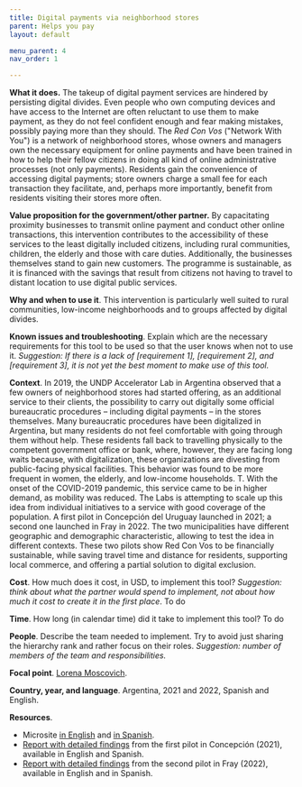 ```yaml
---
title: Digital payments via neighborhood stores 
parent: Helps you pay
layout: default

menu_parent: 4
nav_order: 1

---
```



**What it does.** The takeup of digital payment services are hindered by persisting digital divides. Even people who own computing devices and have access to the Internet are often reluctant to use them to make payment, as they do not feel confident enough and fear making mistakes, possibly paying more than they should. The _Red Con Vos_ ("Network With You") is a network of neighborhood stores, whose owners and managers own the necessary equipment for online payments and have been trained in how to help their fellow citizens in doing all kind of online administrative processes (not only payments). Residents gain the convenience of accessing digital payments; store owners charge a small fee for each transaction they facilitate, and, perhaps more importantly, benefit from residents visiting their stores more often.

**Value proposition for the government/other partner.** By capacitating proximity businesses to transmit online payment and conduct other online transactions, this intervention contributes to the accessibility of these services to the least digitally included citizens, including rural communities, children, the elderly and those with care duties. Additionally, the businesses themselves stand to gain new customers. The programme is sustainable, as it is financed with the savings that result from citizens not having to travel to distant location to use digital public services.

**Why and when to use it**. This intervention is particularly well suited to rural communities, low-income neighborhoods and to groups affected by digital divides.

**Known issues and troubleshooting**. Explain which are the necessary requirements for this tool to be used so that the user knows when not to use it. _Suggestion: If there is a lack of [requirement 1], [requirement 2], and [requirement 3], it is not yet the best moment to make use of this tool._

**Context**. In 2019, the UNDP Accelerator Lab in Argentina observed that a few owners of neighborhood stores had started offering, as an additional service to their clients, the possibility to carry out digitally some official bureaucratic procedures – including digital payments – in the stores themselves. Many bureaucratic procedures have been digitalized in Argentina, but many residents do not feel comfortable with going through them without help. These residents fall back to travelling physically to the competent government office or bank, where, however, they are facing long waits because, with digitalization, these organizations are divesting from public-facing physical facilities. This behavior was found to be more frequent in women, the elderly, and low-income households. T. With the onset of the COVID-2019 pandemic, this service came to be in higher demand, as mobility was reduced. The Labs is attempting to scale up this idea from individual initiatives to a service with good coverage of the population. A first pilot in Concepción del Uruguay launched in 2021; a second one launched in Fray in 2022. The two municipalities have different geographic and demographic characteristic, allowing to test the idea in different contexts. These two pilots show Red Con Vos to be financially sustainable, while saving travel time and distance for residents, supporting local commerce, and offering a partial solution to digital exclusion.

**Cost**. How much does it cost, in USD, to implement this tool? _Suggestion: think about what the partner would spend to implement, not about how much it cost to create it in the first place_. To do

**Time**. How long (in calendar time) did it take to implement this tool? To do

**People**. Describe the team needed to implement. Try to avoid just sharing the hierarchy rank and rather focus on their roles. _Suggestion: number of members of the team and responsibilities._

**Focal point**. [Lorena Moscovich](/Financial-inclusion-toolkit/contributors/Lorena-Moscovich.html).

**Country, year, and language**. Argentina, 2021 and 2022, Spanish and English.

**Resources**.

- Microsite [in English](https://www.undp.org/es/argentina/proyectos/little-help-my-neighbors) and [in Spanish](https://www.undp.org/es/argentina/proyectos/con-un-poco-de-ayuda-de-mis-vecinos).
- [Report with detailed findings](https://www.undp.org/es/argentina/publications/con-un-poco-de-ayuda-de-mis-vecinos) from the first pilot in Concepción (2021), available in English and Spanish.
- [Report with detailed findings](https://www.undp.org/es/argentina/publicaciones/con-vos-fray) from the second pilot in Fray (2022), available in English and in Spanish.

